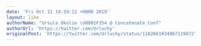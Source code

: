 ```yaml
---
date: 'Fri Oct 11 14:19:12 +0000 2019'
layout: like
authorName: "Ursula Okolie \U0001F354 @ Concatenate Conf"
authorUrl: 'https://twitter.com/Urluchy'
originalPost: 'https://twitter.com/Urluchy/status/1182661934967119872'
---
```

